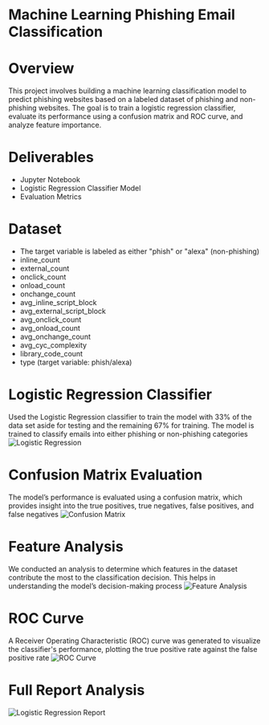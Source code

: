 # Machine Learning Phishing Email Classification

# Overview

This project involves building a machine learning classification model to predict phishing websites based on a labeled dataset of phishing and non-phishing websites. The goal is to train a logistic regression classifier, evaluate its performance using a confusion matrix and ROC curve, and analyze feature importance.

# Deliverables

* Jupyter Notebook
* Logistic Regression Classifier Model
* Evaluation Metrics

# Dataset

* The target variable is labeled as either "phish" or "alexa" (non-phishing)
* inline_count
* external_count
* onclick_count
* onload_count
* onchange_count
* avg_inline_script_block
* avg_external_script_block
* avg_onclick_count
* avg_onload_count
* avg_onchange_count
* avg_cyc_complexity
* library_code_count
* type (target variable: phish/alexa)

# Logistic Regression Classifier

Used the Logistic Regression classifier to train the model with 33% of the data set aside for testing and the remaining 67% for training. The model is trained to classify emails into either phishing or non-phishing categories
![Logistic Regression](images/logistic_reg.png)

# Confusion Matrix Evaluation

The model’s performance is evaluated using a confusion matrix, which provides insight into the true positives, true negatives, false positives, and false negatives
![Confusion Matrix](images/confusion_matrix.png)

# Feature Analysis

We conducted an analysis to determine which features in the dataset contribute the most to the classification decision. This helps in understanding the model’s decision-making process
![Feature Analysis](images/feature_analysis.png)

# ROC Curve

A Receiver Operating Characteristic (ROC) curve was generated to visualize the classifier's performance, plotting the true positive rate against the false positive rate
![ROC Curve](images/ROC_Curve.png)


# Full Report Analysis

![Logistic Regression Report](images/logistic_regression_report.png)

